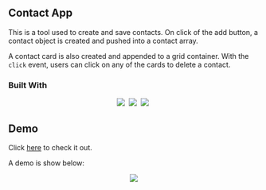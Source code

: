 ## Contact App

This is a tool used to create and save contacts. On click of the add button, a contact object is created and pushed into a contact array.

A contact card is also created and appended to a grid container. With the ```click``` event, users can  click on any of the cards to delete a contact.

### Built With
<p align='center'>
  <img src="https://img.shields.io/badge/code-javascript-informational?style=for-the-badge&logo=javascript&logoColor=white&color=2aa889"/>&nbsp;
  <img src="https://img.shields.io/badge/web-html-informational?style=for-the-badge&logo=html5&logoColor=white&color=2aa889"/>&nbsp;
  <img src="https://img.shields.io/badge/web-css-informational?style=for-the-badge&logo=css3&logoColor=white&color=2aa889"/>&nbsp;
</p>

## Demo
Click [here](https://bernardoyewole.github.io/contact-app/) to check it out.

A demo is show below:

<p align='center'>
<img src='./assets/img/contact-app.png'>
</p>